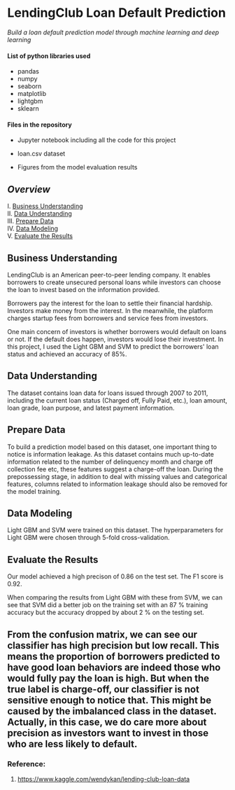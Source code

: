 # LendingClub Loan Default Prediction
*Build a loan default prediction model through machine learning and deep learning*
 
####  List of python libraries used
* pandas
* numpy
* seaborn
* matplotlib
* lightgbm
* sklearn

#### Files in the repository

* Jupyter notebook including all the code for this project

* loan.csv dataset

* Figures from the model evaluation results

## *Overview*

I. [Business Understanding](#Business-Understanding)<br>
II. [Data Understanding](#Data-Understanding)<br>
III. [Prepare Data](#Prepare-Data)<br>
IV. [Data Modeling](#Data-Modeling)<br>
V. [Evaluate the Results](#Evaluate-the-Results)<br>

## Business Understanding 

LendingClub is an American peer-to-peer lending company. It enables borrowers to create unsecured personal loans while investors can choose the loan to invest based on the information provided.

Borrowers pay the interest for the loan to settle their financial hardship. Investors make money from the interest. In the meanwhile, the platform charges startup fees from borrowers and service fees from investors.

One main concern of investors is whether borrowers would default on loans or not. If the default does happen, investors would lose their investment. In this project, I used the Light GBM and SVM to predict the borrowers' loan status and achieved an accuracy of 85%.

## Data Understanding

The dataset contains loan data for loans issued through 2007 to 2011, including the current loan status (Charged off, Fully Paid, etc.), loan amount, loan grade, loan purpose, and latest payment information. 

## Prepare Data

To build a prediction model based on this dataset, one important thing to notice is information leakage. As this dataset contains much up-to-date information related to the number of delinquency month and charge off collection fee etc, these features suggest a charge-off the loan. During the prepossessing stage, in addition to deal with missing values and categorical features, columns related to information leakage should also be removed for the model training.


## Data Modeling

Light GBM and SVM were trained on this dataset. The hyperparameters for Light GBM were chosen through 5-fold cross-validation.


## Evaluate the Results

Our model achieved a high precison of 0.86 on the test set. The F1 score is 0.92.

When comparing the results from Light GBM with these from SVM, we can see that SVM did a better job on the training set with an 87 % training accuracy but the accuracy dropped by about 2 % on the testing set.

From the confusion matrix, we can see our classifier has high precision but low recall. This means the proportion of borrowers predicted to have good loan behaviors are indeed those who would fully pay the loan is high. But when the true label is charge-off, our classifier is not sensitive enough to notice that. This might be caused by the imbalanced class in the dataset. Actually, in this case, we do care more about precision as investors want to invest in those who are less likely to default.
-------------------------------------------

### Reference:

1. https://www.kaggle.com/wendykan/lending-club-loan-data

